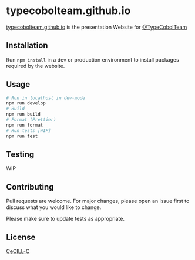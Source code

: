 # typecobolteam.github.io

[typecobolteam.github.io](https://typecobolteam.github.io) is the presentation Website for [@TypeCobolTeam](https://github.com/TypeCobolTeam)

## Installation

Run `npm install` in a dev or production environment to install packages required by the website.

## Usage

```bash
# Run in localhost in dev-mode
npm run develop
# Build
npm run build
# Format (Prettier)
npm run format
# Run tests [WIP]
npm run test
```

## Testing

WIP

## Contributing

Pull requests are welcome. For major changes, please open an issue first to discuss what you would like to change.

Please make sure to update tests as appropriate.

## License

[CeCILL-C](https://spdx.org/licenses/CECILL-C.html)
